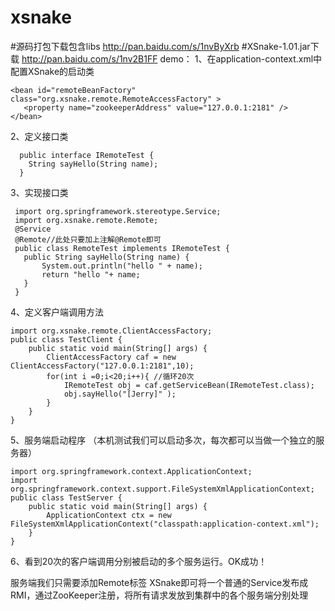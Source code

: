 # xsnake

#源码打包下载包含libs   http://pan.baidu.com/s/1nvByXrb
#XSnake-1.01.jar下载    http://pan.baidu.com/s/1nv2B1FF
demo：
1、在application-context.xml中配置XSnake的启动类
```
<bean id="remoteBeanFactory" class="org.xsnake.remote.RemoteAccessFactory" >
   <property name="zookeeperAddress" value="127.0.0.1:2181" />
</bean>
 ```

  2、定义接口类
```
  public interface IRemoteTest {
  	String sayHello(String name);
  }
```
  3、实现接口类
 ``` 
  import org.springframework.stereotype.Service;
  import org.xsnake.remote.Remote;
  @Service
  @Remote//此处只要加上注解@Remote即可
  public class RemoteTest implements IRemoteTest {
  	public String sayHello(String name) {
  		System.out.println("hello " + name);
  		return "hello "+ name;
  	}
  }
```
4、定义客户端调用方法
```
import org.xsnake.remote.ClientAccessFactory;
public class TestClient {
	public static void main(String[] args) {
		ClientAccessFactory caf = new ClientAccessFactory("127.0.0.1:2181",10);
		for(int i =0;i<20;i++){ //循环20次
			IRemoteTest obj = caf.getServiceBean(IRemoteTest.class);
			obj.sayHello("[Jerry]" );
		}
	}
}
```
5、服务端启动程序 （本机测试我们可以启动多次，每次都可以当做一个独立的服务器）
```
import org.springframework.context.ApplicationContext;
import org.springframework.context.support.FileSystemXmlApplicationContext;
public class TestServer {
	public static void main(String[] args) {
		ApplicationContext ctx = new FileSystemXmlApplicationContext("classpath:application-context.xml");
	}
}
```
6、看到20次的客户端调用分别被启动的多个服务运行。OK成功！
      
服务端我们只需要添加Remote标签  XSnake即可将一个普通的Service发布成RMI，通过ZooKeeper注册，将所有请求发放到集群中的各个服务端分别处理
